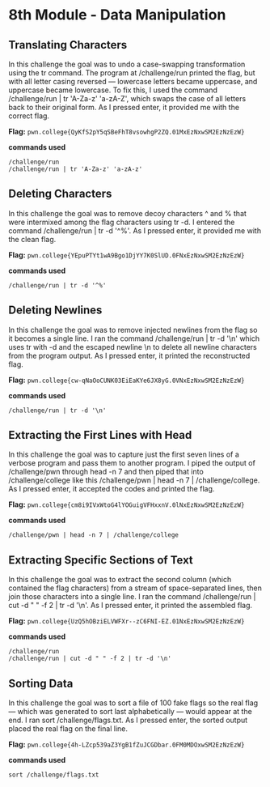 # 8th Module - Data Manipulation
## Translating Characters
In this challenge the goal was to undo a case-swapping transformation using the tr command. The program at /challenge/run printed the flag, but with all letter casing reversed — lowercase letters became uppercase, and uppercase became lowercase. To fix this, I used the command /challenge/run | tr 'A-Za-z' 'a-zA-Z', which swaps the case of all letters back to their original form. As I pressed enter, it provided me with the correct flag.

**Flag:** `pwn.college{QyKfS2pY5qSBeFhT8vsowhgP2ZQ.01MxEzNxwSM2EzNzEzW}`

**commands used**
```
/challenge/run
/challenge/run | tr 'A-Za-z' 'a-zA-z'
```

## Deleting Characters
In this challenge the goal was to remove decoy characters ^ and % that were intermixed among the flag characters using tr -d. I entered the command /challenge/run | tr -d '^%'. As I pressed enter, it provided me with the clean flag.

**Flag:** `pwn.college{YEpuPTYt1wA9Bgo1DjYY7K0SlUD.0FNxEzNxwSM2EzNzEzW}`

**commands used**
```
/challenge/run | tr -d '^%'
```

## Deleting Newlines 
In this challenge the goal was to remove injected newlines from the flag so it becomes a single line. I ran the command /challenge/run | tr -d '\n' which uses tr with -d and the escaped newline \n to delete all newline characters from the program output. As I pressed enter, it printed the reconstructed flag.

**Flag:** `pwn.college{cw-qNaOoCUNK03EiEaKYe6JX8yG.0VNxEzNxwSM2EzNzEzW}`

**commands used**
```
/challenge/run | tr -d '\n'
```

## Extracting the First Lines with Head
In this challenge the goal was to capture just the first seven lines of a verbose program and pass them to another program. I piped the output of /challenge/pwn through head -n 7 and then piped that into /challenge/college like this /challenge/pwn | head -n 7 | /challenge/college. As I pressed enter, it accepted the codes and printed the flag.

**Flag:** `pwn.college{cm8i9IVxWtoG4lYOGuigVFHxxnV.0lNxEzNxwSM2EzNzEzW}`

**commands used**
```
/challenge/pwn | head -n 7 | /challenge/college
```

## Extracting Specific Sections of Text
In this challenge the goal was to extract the second column (which contained the flag characters) from a stream of space-separated lines, then join those characters into a single line. I ran the command /challenge/run | cut -d " " -f 2 | tr -d '\n'. As I pressed enter, it printed the assembled flag.

**Flag:** `pwn.college{UzQ5hOBziELVWFXr--zC6FNI-EZ.01NxEzNxwSM2EzNzEzW}`

**commands used** 
```
/challenge/run
/challenge/run | cut -d " " -f 2 | tr -d '\n'
```

## Sorting Data
In this challenge the goal was to sort a file of 100 fake flags so the real flag — which was generated to sort last alphabetically — would appear at the end. I ran sort /challenge/flags.txt. As I pressed enter, the sorted output placed the real flag on the final line.

**Flag:** `pwn.college{4h-LZcp539aZ3YgB1fZuJCGDbar.0FM0MDOxwSM2EzNzEzW}`

**commands used**
```
sort /challenge/flags.txt
```

